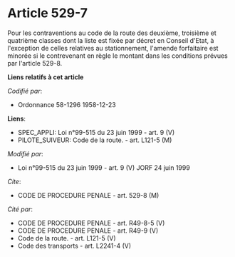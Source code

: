 # Article 529-7

Pour les contraventions au code de la route des deuxième, troisième et quatrième classes dont la liste est fixée par décret
en Conseil d'Etat, à l'exception de celles relatives au stationnement, l'amende forfaitaire est minorée si le contrevenant en
règle le montant dans les conditions prévues par l'article 529-8.

**Liens relatifs à cet article**

_Codifié par_:

  - Ordonnance 58-1296 1958-12-23

**Liens**:

  - SPEC_APPLI: Loi n°99-515 du 23 juin 1999 - art. 9 (V)
  - PILOTE_SUIVEUR: Code de la route. - art. L121-5 (M)

_Modifié par_:

  - Loi n°99-515 du 23 juin 1999 - art. 9 (V) JORF 24 juin 1999

_Cite_:

  - CODE DE PROCEDURE PENALE - art. 529-8 (M)

_Cité par_:

  - CODE DE PROCEDURE PENALE - art. R49-8-5 (V)
  - CODE DE PROCEDURE PENALE - art. R49-9 (V)
  - Code de la route. - art. L121-5 (V)
  - Code des transports - art. L2241-4 (V)
